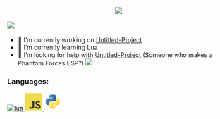 <p align="center">
 <img src="https://readme-typing-svg.herokuapp.com?font=Arial&pause=1000&color=F7F7F7&width=140&lines=Stratxgy">
   
   ![](https://komarev.com/ghpvc/?username=Stratxgy&base=1000)
- 🔭 I’m currently working on [Untitled-Project](https://github.com/Stratxgy/Untitled-Project)
- 🌱 I’m currently learning Lua
- 🤔 I’m looking for help with [Untitled-Project](https://github.com/Stratxgy/Untitled-Project) (Someone who makes a Phantom Forces ESP?)
  ![](https://hit.yhype.me/github/profile?user_id=117533771)

<h3 align="left">Languages:</h3>
<p align="left">
<a href="https://www.lua.org" target="_blank" rel="noreferrer">
    <img src="https://upload.wikimedia.org/wikipedia/commons/c/cf/Lua-Logo.svg" alt="lua" width="40" height="40"/>
      <a href="https://developer.mozilla.org/en-US/docs/Web/JavaScript" target="_blank" rel="noreferrer">
    <img src="https://raw.githubusercontent.com/devicons/devicon/master/icons/javascript/javascript-original.svg" alt="javascript" width="40" height="40"/>
  </a>
  <a href="https://www.python.org" target="_blank" rel="noreferrer">
    <img src="https://raw.githubusercontent.com/devicons/devicon/master/icons/python/python-original.svg" alt="python" width="40" height="40"/>
  </a>


